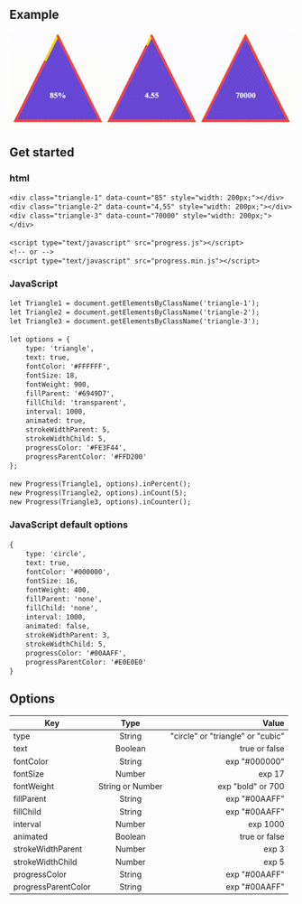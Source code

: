 ## Example

<img src="../img/progresstriangle.gif" />

## Get started

### html

	<div class="triangle-1" data-count="85" style="width: 200px;"></div>
	<div class="triangle-2" data-count="4,55" style="width: 200px;"></div>
	<div class="triangle-3" data-count="70000" style="width: 200px;"></div>
	
	<script type="text/javascript" src="progress.js"></script>
	<!-- or -->
	<script type="text/javascript" src="progress.min.js"></script>

### JavaScript

	let Triangle1 = document.getElementsByClassName('triangle-1');
	let Triangle2 = document.getElementsByClassName('triangle-2');
	let Triangle3 = document.getElementsByClassName('triangle-3');

	let options = {
		type: 'triangle',
		text: true,
		fontColor: '#FFFFFF',
		fontSize: 18,
		fontWeight: 900,
		fillParent: '#6949D7',
		fillChild: 'transparent',
		interval: 1000,
		animated: true,
		strokeWidthParent: 5,
		strokeWidthChild: 5,
		progressColor: '#FE3F44',
		progressParentColor: '#FFD200'
	};

	new Progress(Triangle1, options).inPercent();
	new Progress(Triangle2, options).inCount(5);
	new Progress(Triangle3, options).inCounter();

### JavaScript default options

	{
		type: 'circle',
		text: true,
		fontColor: '#000000',
		fontSize: 16,
		fontWeight: 400,
		fillParent: 'none',
		fillChild: 'none',
		interval: 1000,
		animated: false,
		strokeWidthParent: 3,
		strokeWidthChild: 5,
		progressColor: '#00AAFF',
		progressParentColor: '#E0E0E0'
	}
	
## Options

| Key                 | Type               | Value                               |
| ------------------- | :----------------: | ----------------------------------: |
| type                | String             | "circle" or "triangle" or "cubic"   |
| text                | Boolean            | true or false                       |
| fontColor           | String             | exp "#000000"                       |
| fontSize            | Number             | exp 17                              |
| fontWeight          | String or Number   | exp "bold" or 700                   |
| fillParent          | String             | exp "#00AAFF"                       |
| fillChild           | String             | exp "#00AAFF"                       |
| interval            | Number             | exp 1000                            |
| animated            | Boolean            | true or false                       |
| strokeWidthParent   | Number             | exp 3                               |
| strokeWidthChild    | Number             | exp 5                               |
| progressColor       | String             | exp "#00AAFF"                       |
| progressParentColor | String             | exp "#00AAFF"                       |